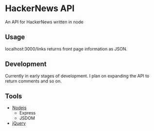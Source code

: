 # HackerNews API
An API for HackerNews written in node

## Usage

localhost:3000/links returns front page information as JSON.

## Development

Currently in early stages of development. I plan on expanding the API to return comments and so on.

## Tools 

 - [Nodejs](http://nodejs.org/)
 	- Express
 	- JSDOM
 - [jQuery](http://jquery.com/)